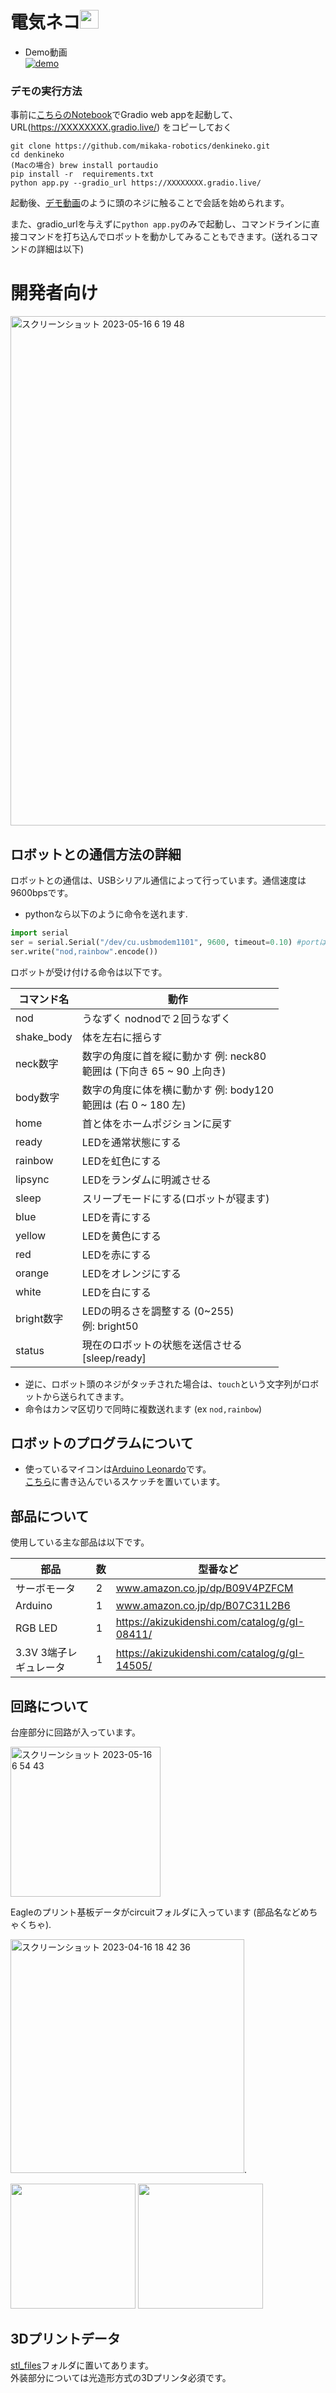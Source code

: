 # 電気ネコ<img height=30px src=https://github.com/mikaka-robotics/denkineko/assets/36753812/7ad4cd7d-8997-4f69-a923-f9299f3f7aea>

- Demo動画<br>
[![demo](http://img.youtube.com/vi/TgMYkIjSbwk/0.jpg)](https://www.youtube.com/watch?v=TgMYkIjSbwk)

### デモの実行方法
事前に[こちらのNotebook](https://colab.research.google.com/drive/1hb-0-26DFwklIStM_WgTVe1c2eLKU9Zp?usp=sharing)でGradio web appを起動して、URL(https://XXXXXXXX.gradio.live/) をコピーしておく

```
git clone https://github.com/mikaka-robotics/denkineko.git
cd denkineko
(Macの場合) brew install portaudio
pip install -r  requirements.txt
python app.py --gradio_url https://XXXXXXXX.gradio.live/
```

起動後、[デモ動画](https://www.youtube.com/watch?v=TgMYkIjSbwk)のように頭のネジに触ることで会話を始められます。  

また、gradio_urlを与えずに`python app.py`のみで起動し、コマンドラインに直接コマンドを打ち込んでロボットを動かしてみることもできます。(送れるコマンドの詳細は以下)

# 開発者向け

<img width="815" alt="スクリーンショット 2023-05-16 6 19 48" src="https://github.com/mikaka-robotics/denkineko/assets/36753812/5ffbc79d-2635-4f4e-86d9-e2e5e42a340f">


## ロボットとの通信方法の詳細
ロボットとの通信は、USBシリアル通信によって行っています。通信速度は9600bpsです。

- pythonなら以下のように命令を送れます. 

```python
import serial
ser = serial.Serial("/dev/cu.usbmodem1101", 9600, timeout=0.10) #portは事前に調べておく
ser.write("nod,rainbow".encode())
```

ロボットが受け付ける命令は以下です。

|  コマンド名 | 動作 | 
| -------- | -------- | 
| nod    | うなずく nodnodで２回うなずく   | 
| shake_body    | 体を左右に揺らす    | 
| neck数字   | 数字の角度に首を縦に動かす  例: neck80<br>範囲は (下向き  65 ~  90 上向き)    | 
| body数字   | 数字の角度に体を横に動かす    例: body120<br>範囲は (右  0 ~  180 左)    | 
| home    | 首と体をホームポジションに戻す    | 
| ready    | LEDを通常状態にする    | 
| rainbow    | LEDを虹色にする    | 
| lipsync    | LEDをランダムに明滅させる    | 
| sleep    | スリープモードにする(ロボットが寝ます)    | 
| blue    | LEDを青にする    | 
| yellow    | LEDを黄色にする    | 
| red    | LEDを赤にする    | 
| orange    | LEDをオレンジにする    | 
| white    | LEDを白にする    | 
| bright数字    | LEDの明るさを調整する (0~255)<br>例: bright50    | 
| status    | 現在のロボットの状態を送信させる<br>[sleep/ready]    | 

- 逆に、ロボット頭のネジがタッチされた場合は、`touch`という文字列がロボットから送られてきます。
- 命令はカンマ区切りで同時に複数送れます (ex `nod,rainbow`)

## ロボットのプログラムについて
- 使っているマイコンは[Arduino Leonardo](www.amazon.co.jp/dp/B07C31L2B6)です。  
  [こちら](https://github.com/mikaka-robotics/denkineko/blob/main/arduino_sketch/denkineko.ino)に書き込んでいるスケッチを置いています。

## 部品について
使用している主な部品は以下です。  

|  部品 | 数 | 型番など | 
| -------- | -------- | -------- | 
| サーボモータ    | 2   | www.amazon.co.jp/dp/B09V4PZFCM  | 
| Arduino    | 1   | www.amazon.co.jp/dp/B07C31L2B6 | 
| RGB LED    | 1   | https://akizukidenshi.com/catalog/g/gI-08411/ | 
| 3.3V 3端子レギュレータ   | 1   | https://akizukidenshi.com/catalog/g/gI-14505/| 

## 回路について
台座部分に回路が入っています。

<img width="240" alt="スクリーンショット 2023-05-16 6 54 43" src="https://github.com/mikaka-robotics/denkineko/assets/36753812/14ba324b-967b-459e-8a21-4123f15bd5c5">

Eagleのプリント基板データがcircuitフォルダに入っています (部品名などめちゃくちゃ). 

<img width="374" alt="スクリーンショット 2023-04-16 18 42 36" src="https://github.com/mikaka-robotics/denkineko/assets/36753812/cb541b8f-6228-4b3a-b40b-63f043ded4d6">. 

<img width="200px" src="https://github.com/mikaka-robotics/denkineko/assets/36753812/b4693a51-b195-41b5-95fc-88184c4ddb1d">
<img width="200px" src="https://github.com/mikaka-robotics/denkineko/assets/36753812/60d04603-b096-4dd1-992a-2f9013d65ff2">

## 3Dプリントデータ
[stl_files](https://github.com/mikaka-robotics/denkineko/tree/main/stl_files)フォルダに置いてあります。  
外装部分については光造形方式の3Dプリンタ必須です。

